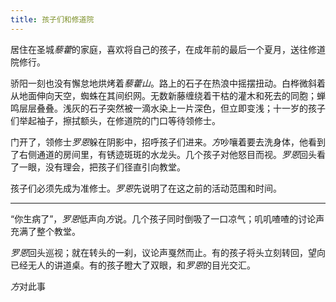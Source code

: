 ```yaml
---
title: 孩子们和修道院
---
```

<!-- 
1. 病人如果是正常人，那常人才是病人
2. 如何区别本文中的常人or病人？常人承认病痛，病人反抗病痛？
3. 罗恩曾经是个病人，但他伪装了23年。
4. 此期间他一步也没有踏出修道院，因为丧失了此种意志。
5. 在修道院治病是恐怖的事情，而病愈也要有诸多限制，比如只能从事下等工作

 -->
居住在圣城*藜藿*的家庭，喜欢将自己的孩子，在成年前的最后一个夏月，送往修道院修行。

骄阳一刻也没有懈怠地烘烤着*藜藿山*。路上的石子在热浪中摇摆扭动。白桦微斜着从地面伸向天空，蜘蛛在其间织网。无数新藤缠绕着干枯的灌木和死去的同胞；蝉鸣层层叠叠。浅灰的石子突然被一滴水染上一片深色，但立即变浅；十一岁的孩子们举起袖子，擦拭额头，在修道院的门口等待领修士。

门开了，领修士*罗恩*躲在阴影中，招呼孩子们进来。*方*吵嚷着要去洗身体，他看到了右侧通道的房间里，有锈迹斑斑的水龙头。几个孩子对他怒目而视。*罗恩*回头看了一眼，没有理会，把孩子们径直引向教堂。

孩子们必须先成为准修士。*罗恩*先说明了在这之前的活动范围和时间。

---

“你生病了”，*罗恩*低声向*方*说。几个孩子同时倒吸了一口凉气；叽叽喳喳的讨论声充满了整个教堂。

*罗恩*回头巡视；就在转头的一刹，议论声戛然而止。有的孩子将头立刻转回，望向已经无人的讲道桌。有的孩子瞪大了双眼，和*罗恩*的目光交汇。

*方*对此事

